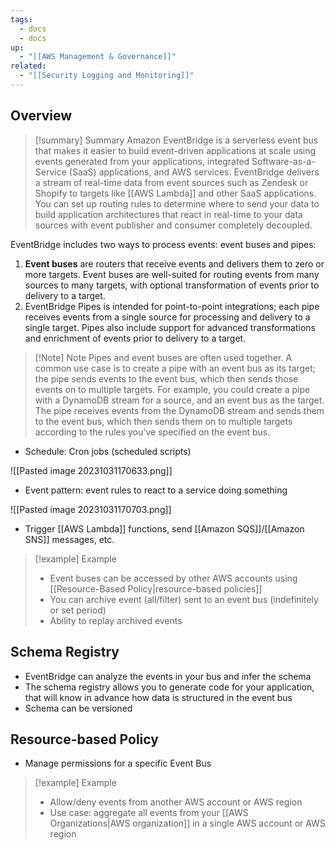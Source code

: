 ```yaml
---
tags:
  - docs
  - docs
up:
  - "[[AWS Management & Governance]]"
related:
  - "[[Security Logging and Monitoring]]"
---
```

## Overview

>[!summary] Summary
>Amazon EventBridge is a serverless event bus that makes it easier to build event-driven applications at scale using events generated from your applications, integrated Software-as-a-Service (SaaS) applications, and AWS services. EventBridge delivers a stream of real-time data from event sources such as Zendesk or Shopify to targets like [[AWS Lambda]] and other SaaS applications. You can set up routing rules to determine where to send your data to build application architectures that react in real-time to your data sources with event publisher and consumer completely decoupled.

EventBridge includes two ways to process events: event buses and pipes:

1. **Event buses** are routers that receive events and delivers them to zero or more targets. Event buses are well-suited for routing events from many sources to many targets, with optional transformation of events prior to delivery to a target.
2. EventBridge Pipes is intended for point-to-point integrations; each pipe receives events from a single source for processing and delivery to a single target. Pipes also include support for advanced transformations and enrichment of events prior to delivery to a target.


> [!Note] Note
> Pipes and event buses are often used together. A common use case is to create a pipe with an event bus as its target; the pipe sends events to the event bus, which then sends those events on to multiple targets. For example, you could create a pipe with a DynamoDB stream for a source, and an event bus as the target. The pipe receives events from the DynamoDB stream and sends them to the event bus, which then sends them on to multiple targets according to the rules you've specified on the event bus.


- Schedule: Cron jobs (scheduled scripts)

![[Pasted image 20231031170633.png]]
- Event pattern: event rules to react to a service doing something

![[Pasted image 20231031170703.png]]
- Trigger [[AWS Lambda]] functions, send [[Amazon SQS]]/[[Amazon SNS]] messages, etc.

>[!example] Example
> - Event buses can be accessed by other AWS accounts using [[Resource-Based Policy|resource-based policies]]
> - You can archive event (all/filter) sent to an event bus (indefinitely or set period)
> - Ability to replay archived events

## Schema Registry

- EventBridge can analyze the events in your bus and infer the schema
- The schema registry allows you to generate code for your application, that will know in advance how data is structured in the event bus
- Schema can be versioned

## Resource-based Policy

- Manage permissions for a specific Event Bus

>[!example] Example
> - Allow/deny events from another AWS account or AWS region
> - Use case: aggregate all events from your [[AWS Organizations|AWS organization]] in a single AWS account or AWS region




